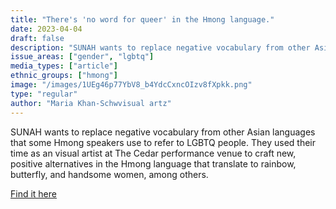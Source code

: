 ```yaml
---
title: "There's 'no word for queer' in the Hmong language."
date: 2023-04-04
draft: false
description: "SUNAH wants to replace negative vocabulary from other Asian languages that some Hmong speakers use to refer to LGBTQ people. They used their time as an visual artist at The Cedar performance venue to craft new, positive alternatives in the Hmong language that translate to rainbow, butterfly, and handsome women, among others."
issue_areas: ["gender", "lgbtq"]
media_types: ["article"]
ethnic_groups: ["hmong"]
image: "/images/1UEg46p77YbV8_b4YdcCxncOIzv8fXpkk.png"
type: "regular"
author: "Maria Khan-Schwvisual artz"
---
```


SUNAH wants to replace negative vocabulary from other Asian languages that some Hmong speakers use to refer to LGBTQ people. They used their time as an visual artist at The Cedar performance venue to craft new, positive alternatives in the Hmong language that translate to rainbow, butterfly, and handsome women, among others.

[Find it here](https://sahanjournal.com/changing-minnesota/sunah-hmong-lgbtq-queer-language-the-cedar-commission/)
